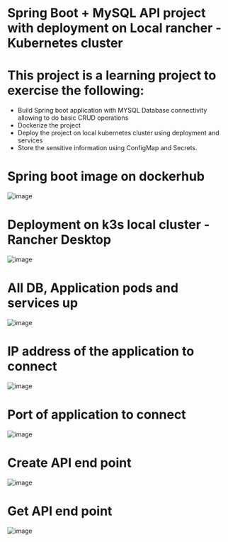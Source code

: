 # Spring Boot + MySQL API project with deployment on Local rancher - Kubernetes cluster

# This project is a learning project to exercise the following:
- Build Spring boot application with MYSQL Database connectivity allowing to do basic CRUD operations
- Dockerize the project
- Deploy the project on local kubernetes cluster using deployment and services
- Store the sensitive information using ConfigMap and Secrets.

# Spring boot image on dockerhub

![image](https://user-images.githubusercontent.com/59464659/230992799-028f2a20-eeae-4ec6-b321-afacd10cfbc3.png)

# Deployment on k3s local cluster - Rancher Desktop

![image](https://user-images.githubusercontent.com/59464659/230991821-1c5a2637-be15-4d4f-9657-6e9edc618b7e.png)

# All DB, Application pods and services up

![image](https://user-images.githubusercontent.com/59464659/230991976-bf07d067-7eb5-4ef0-b2d6-0d123d2424c1.png)

# IP address of the application to connect

![image](https://user-images.githubusercontent.com/59464659/230992098-d851221e-125f-4672-8b5c-e5c79491397c.png)

# Port of application to connect

![image](https://user-images.githubusercontent.com/59464659/230992213-c9984cdb-5c98-46f1-950b-d4b5bdcb37d4.png)

# Create API end point

![image](https://user-images.githubusercontent.com/59464659/230992432-33dee79b-8540-4bc7-9555-e5a2acea5746.png)

# Get API end point

![image](https://user-images.githubusercontent.com/59464659/230992522-8ef3ae54-c611-44af-a765-b9ef7a7068ac.png)


